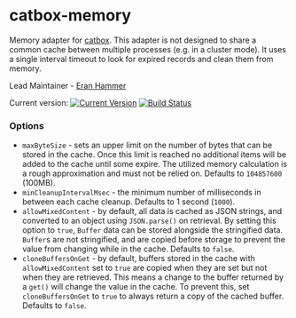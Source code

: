 catbox-memory
=============

Memory adapter for [catbox](https://github.com/hapijs/catbox).
This adapter is not designed to share a common cache between multiple processes (e.g. in a cluster
mode). It uses a single interval timeout to look for expired records and clean them from memory.

Lead Maintainer - [Eran Hammer](https://github.com/hueniverse)

Current version: [![Current Version](https://img.shields.io/npm/v/catbox-memory.svg)](https://www.npmjs.org/package/catbox-memory) [![Build Status](https://api.travis-ci.org/hapijs/catbox-memory.svg)](https://travis-ci.org/hapijs/catbox-memory)

### Options

- `maxByteSize` - sets an upper limit on the number of bytes that can be stored in the
  cache. Once this limit is reached no additional items will be added to the cache
  until some expire. The utilized memory calculation is a rough approximation and must
  not be relied on. Defaults to `104857600` (100MB).
- `minCleanupIntervalMsec` - the minimum number of milliseconds in between each cache cleanup.
  Defaults to 1 second (`1000`).
- `allowMixedContent` - by default, all data is cached as JSON strings, and converted
  to an object using `JSON.parse()` on retrieval. By setting this option to `true`,
  `Buffer` data can be stored alongside the stringified data. `Buffer`s are not
  stringified, and are copied before storage to prevent the value from changing while
  in the cache. Defaults to `false`.
- `cloneBuffersOnGet` - by default, buffers stored in the cache with `allowMixedContent`
  set to `true` are copied when they are set but not when they are retrieved. This means
  a change to the buffer returned by a `get()` will change the value in the cache. To prevent
  this, set `cloneBuffersOnGet` to  `true` to always return a copy of the cached buffer. Defaults
  to `false`.
